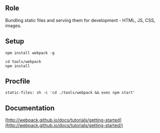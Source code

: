 ## Role

Bundling static files and serving them for development - HTML, JS, CSS,
images.

## Setup

```
npm install webpack -g
```

```
cd tools/webpack
npm install
```

## Procfile

```
static-files: sh -c 'cd ./tools/webpack && exec npm start'
```
## Documentation

[http://webpack.github.io/docs/tutorials/getting-started](http://webpack.github.io/docs/tutorials/getting-started/)
